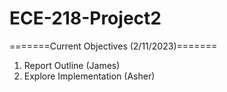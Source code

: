 # ECE-218-Project2

=======Current Objectives (2/11/2023)=======

1. Report Outline (James)
2. Explore Implementation (Asher)

